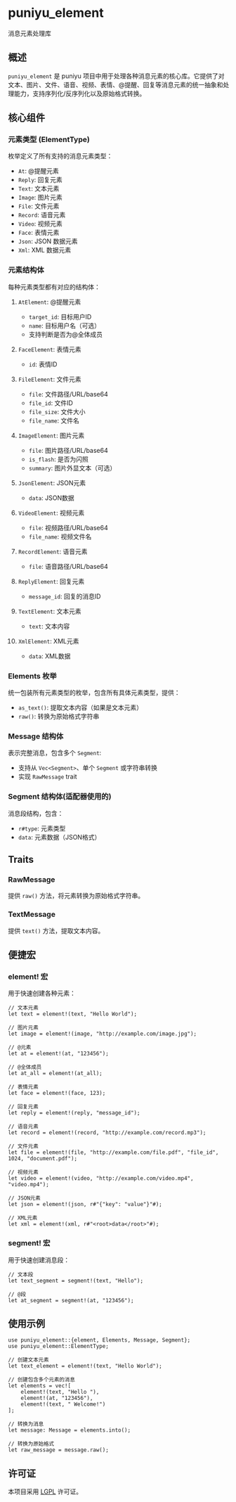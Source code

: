 # puniyu_element

消息元素处理库

## 概述

`puniyu_element` 是 puniyu 项目中用于处理各种消息元素的核心库。它提供了对文本、图片、文件、语音、视频、表情、@提醒、回复等消息元素的统一抽象和处理能力，支持序列化/反序列化以及原始格式转换。

## 核心组件

### 元素类型 (ElementType)

枚举定义了所有支持的消息元素类型：

- `At`: @提醒元素
- `Reply`: 回复元素
- `Text`: 文本元素
- `Image`: 图片元素
- `File`: 文件元素
- `Record`: 语音元素
- `Video`: 视频元素
- `Face`: 表情元素
- `Json`: JSON 数据元素
- `Xml`: XML 数据元素

### 元素结构体

每种元素类型都有对应的结构体：

1. `AtElement`: @提醒元素
    - `target_id`: 目标用户ID
    - `name`: 目标用户名（可选）
    - 支持判断是否为@全体成员

2. `FaceElement`: 表情元素
    - `id`: 表情ID

3. `FileElement`: 文件元素
    - `file`: 文件路径/URL/base64
    - `file_id`: 文件ID
    - `file_size`: 文件大小
    - `file_name`: 文件名

4. `ImageElement`: 图片元素
    - `file`: 图片路径/URL/base64
    - `is_flash`: 是否为闪照
    - `summary`: 图片外显文本（可选）

5. `JsonElement`: JSON元素
    - `data`: JSON数据

6. `VideoElement`: 视频元素
    - `file`: 视频路径/URL/base64
    - `file_name`: 视频文件名

7. `RecordElement`: 语音元素
    - `file`: 语音路径/URL/base64

8. `ReplyElement`: 回复元素
    - `message_id`: 回复的消息ID

9. `TextElement`: 文本元素
    - `text`: 文本内容

10. `XmlElement`: XML元素
    - `data`: XML数据

### Elements 枚举

统一包装所有元素类型的枚举，包含所有具体元素类型，提供：

- `as_text()`: 提取文本内容（如果是文本元素）
- `raw()`: 转换为原始格式字符串

### Message 结构体

表示完整消息，包含多个 `Segment`:

- 支持从 `Vec<Segment>`、单个 `Segment` 或字符串转换
- 实现 `RawMessage` trait

### Segment 结构体(适配器使用的)

消息段结构，包含：

- `r#type`: 元素类型
- `data`: 元素数据（JSON格式）

## Traits

### RawMessage

提供 `raw()` 方法，将元素转换为原始格式字符串。

### TextMessage

提供 `text()` 方法，提取文本内容。

## 便捷宏

### element! 宏

用于快速创建各种元素：

```rust, ignore
// 文本元素
let text = element!(text, "Hello World");

// 图片元素
let image = element!(image, "http://example.com/image.jpg");

// @元素
let at = element!(at, "123456");

// @全体成员
let at_all = element!(at_all);

// 表情元素
let face = element!(face, 123);

// 回复元素
let reply = element!(reply, "message_id");

// 语音元素
let record = element!(record, "http://example.com/record.mp3");

// 文件元素
let file = element!(file, "http://example.com/file.pdf", "file_id", 1024, "document.pdf");

// 视频元素
let video = element!(video, "http://example.com/video.mp4", "video.mp4");

// JSON元素
let json = element!(json, r#"{"key": "value"}"#);

// XML元素
let xml = element!(xml, r#"<root>data</root>"#);
```

### segment! 宏

用于快速创建消息段：

```rust, ignore
// 文本段
let text_segment = segment!(text, "Hello");

// @段
let at_segment = segment!(at, "123456");
```

## 使用示例

```rust， ignore
use puniyu_element::{element, Elements, Message, Segment};
use puniyu_element::ElementType;

// 创建文本元素
let text_element = element!(text, "Hello World");

// 创建包含多个元素的消息
let elements = vec![
    element!(text, "Hello "),
    element!(at, "123456"),
    element!(text, " Welcome!")
];

// 转换为消息
let message: Message = elements.into();

// 转换为原始格式
let raw_message = message.raw();
```

## 许可证

本项目采用 [LGPL](../../LICENSE) 许可证。